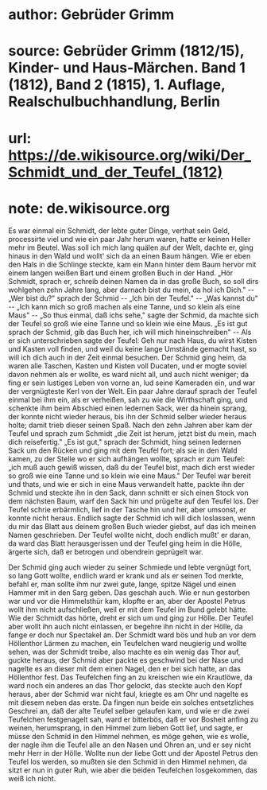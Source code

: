 # author: Gebrüder Grimm
# source: Gebrüder Grimm (1812/15), Kinder- und Haus-Märchen. Band 1 (1812), Band 2 (1815), 1. Auflage, Realschulbuchhandlung, Berlin
# url: https://de.wikisource.org/wiki/Der_Schmidt_und_der_Teufel_(1812)
# note: de.wikisource.org

Es war einmal ein Schmidt, der lebte guter Dinge, verthat sein Geld, processirte viel und wie ein paar Jahr herum waren, hatte er keinen Heller mehr im Beutel. Was soll ich mich lang quälen auf der Welt, dachte er, ging hinaus in den Wald und wollt' sich da an einen  Baum hängen. Wie er eben den Hals in die Schlinge steckte, kam ein Mann hinter dem Baum hervor mit einem langen weißen Bart und einem großen Buch in der Hand. „Hör Schmidt, sprach er, schreib deinen Namen da in das große Buch, so soll dirs wohlgehen zehn Jahre lang, aber darnach bist du mein, da hol ich Dich." -- „Wer bist du?" sprach der Schmid -- „Ich bin der Teufel." -- „Was kannst du" -- „Ich kann mich so groß machen als eine Tanne, und so klein als eine Maus" -- „So thus einmal, daß ichs sehe," sagte der Schmid, da machte sich der Teufel so groß wie eine Tanne und so klein wie eine Maus. „Es ist gut sprach der Schmid, gib das Buch her, ich will mich hineinschreiben" -- Als er sich unterschrieben sagte der Teufel: Geh nur nach Haus, du wirst Kisten und Kasten voll finden, und weil du keine lange Umstände gemacht hast, so will ich dich auch in der Zeit einmal besuchen. Der Schmid ging heim, da waren alle Taschen, Kasten und Kisten voll Ducaten, und er mogte soviel davon nehmen als er wollte, es ward nicht all, und auch nicht weniger; da fing er sein lustiges Leben von vorne an, lud seine Kameraden ein, und war der vergnügteste Kerl von der Welt. Ein paar Jahre darauf sprach der Teufel einmal bei ihm ein, als er verheißen, sah zu wie die Wirthschaft ging, und  schenkte ihm beim Abschied einen ledernen Sack, wer da hinein sprang, der konnte nicht wieder heraus, bis ihn der Schmid selber wieder heraus holte; damit trieb dieser seinen Spaß. Nach den zehn Jahren aber kam der Teufel und sprach zum Schmidt „die Zeit ist herum, jetzt bist du mein, mach dich reisefertig." „Es ist gut," sprach der Schmidt, hing seinen ledernen Sack um den Rücken und ging mit dem Teufel fort; als sie in den Wald kamen, zu der Stelle wo er sich aufhängen wollte, sprach er zum Teufel: „ich muß auch gewiß wissen, daß du der Teufel bist, mach dich erst wieder so groß wie eine Tanne und so klein wie eine Maus." Der Teufel war bereit und thats, und wie er sich in eine Maus verwandelt hatte, packte ihn der Schmid und steckte ihn in den Sack, dann schnitt er sich einen Stock von dem nächsten Baum, warf den Sack hin und prügelte auf den Teufel los. Der Teufel schrie erbärmlich, lief in der Tasche hin und her, aber umsonst, er konnte nicht heraus. Endlich sagte der Schmid ich will dich loslassen, wenn du mir das Blatt aus deinem großen Buch wieder giebst, auf das ich meinen Namen geschrieben. Der Teufel wollte nicht, doch endlich mußt' er daran, da ward das Blatt herausgerissen und der Teufel ging heim in die Hölle, ärgerte sich, daß er betrogen und obendrein geprügelt war. 

  Der Schmid ging auch wieder zu seiner Schmiede und lebte vergnügt fort, so lang Gott wollte, endlich ward er krank und als er seinen Tod merkte, befahl er, man sollte ihm nur zwei gute, lange, spitze Nägel und einen Hammer mit in den Sarg geben. Das geschah auch. Wie er nun gestorben war und vor die Himmelsthür kam, klopfte er an, aber der Apostel Petrus wollt ihm nicht aufschließen, weil er mit dem Teufel im Bund gelebt hätte. Wie der Schmidt das hörte, dreht er sich um und ging zur Hölle. Der Teufel aber wollt ihn auch nicht einlassen, er begehre ihn nicht in der Hölle, da fange er doch nur Spectakel an. Der Schmidt ward bös und hub an vor dem Höllenthor Lärmen zu machen, ein Teufelchen ward neugierig und wollte sehen, was der Schmidt treibe, also machte es ein wenig das Thor auf, guckte heraus, der Schmid aber packte es geschwind bei der Nase und nagelte es an dieser mit dem einen Nagel, den er bei sich hatte, an das Höllenthor fest. Das Teufelchen fing an zu kreischen wie ein Krautlöwe, da ward noch ein anderes an das Thor gelockt, das steckte auch den Kopf heraus, aber der Schmid war nicht faul, kriegte es am Ohr und nagelte es mit diesem neben das erste. Da fingen nun beide ein solches entsetzliches Geschrei an, daß der alte Teufel selber gelaufen kam, und wie er die  zwei Teufelchen festgenagelt sah, ward er bitterbös, daß er vor Bosheit anfing zu weinen, herumsprang, in den Himmel zum lieben Gott lief, und sagte, er müsse den Schmid in den Himmel nehmen, es möge gehen, wie es wolle, der nagle ihm die Teufel alle an den Nasen und Ohren an, und er sey nicht mehr Herr in der Hölle. Wollte nun der liebe Gott und der Apostel Petrus den Teufel los werden, so mußten sie den Schmid in den Himmel nehmen, da sitzt er nun in guter Ruh, wie aber die beiden Teufelchen losgekommen, das weiß ich nicht. 

